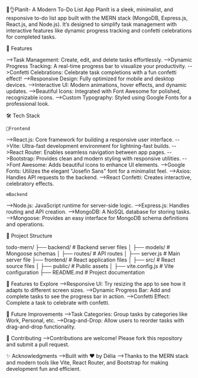 📅👌PlanIt- A Modern To-Do List App
PlanIt is a sleek, minimalist, and responsive to-do list app built with the MERN stack (MongoDB, Express.js, React.js, and Node.js). It’s designed to simplify task management with interactive features like dynamic progress tracking and confetti celebrations for completed tasks.


🌟 Features

-->Task Management: Create, edit, and delete tasks effortlessly.
-->Dynamic Progress Tracking: A real-time progress bar to visualize your productivity.
-->Confetti Celebrations: Celebrate task completions with a fun confetti effect!
-->Responsive Design: Fully optimized for mobile and desktop devices.
-->Interactive UI: Modern animations, hover effects, and dynamic updates.
-->Beautiful Icons: Integrated with Font Awesome for polished, recognizable icons.
-->Custom Typography: Styled using Google Fonts for a professional look.



🛠️ Tech Stack

    🎨Frontend
-->React.js: Core framework for building a responsive user interface.
-->Vite: Ultra-fast development environment for lightning-fast builds.
-->React Router: Enables seamless navigation between app pages.
-->Bootstrap: Provides clean and modern styling with responsive utilities.
-->Font Awesome: Adds beautiful icons to enhance UI elements.
-->Google Fonts: Utilizes the elegant "Josefin Sans" font for a minimalist feel.
-->Axios: Handles API requests to the backend.
-->React Confetti: Creates interactive, celebratory effects.


    ⚙️Backend
-->Node.js: JavaScript runtime for server-side logic.
-->Express.js: Handles routing and API creation.
-->MongoDB: A NoSQL database for storing tasks.
-->Mongoose: Provides an easy interface for MongoDB schema definitions and operations.

📂 Project Structure

todo-mern/
├── backend/       # Backend server files
│   ├── models/    # Mongoose schemas
│   ├── routes/    # API routes
│   ├── server.js  # Main server file
├── frontend/      # React application files
│   ├── src/       # React source files
│   ├── public/    # Public assets
│   ├── vite.config.js # Vite configuration
├── README.md      # Project documentation


🎉 Features to Explore
-->Responsive UI: Try resizing the app to see how it adapts to different screen sizes.
-->Dynamic Progress Bar: Add and complete tasks to see the progress bar in action.
-->Confetti Effect: Complete a task to celebrate with confetti.

📖 Future Improvements
-->Task Categories: Group tasks by categories like Work, Personal, etc.
-->Drag-and-Drop: Allow users to reorder tasks with drag-and-drop functionality.


🤝 Contributing
-->Contributions are welcome! Please fork this repository and submit a pull request.

✨ Acknowledgments
-->Built with ❤️ by Délia
-->Thanks to the MERN stack and modern tools like Vite, React Router, and Bootstrap for making development fun and efficient.
